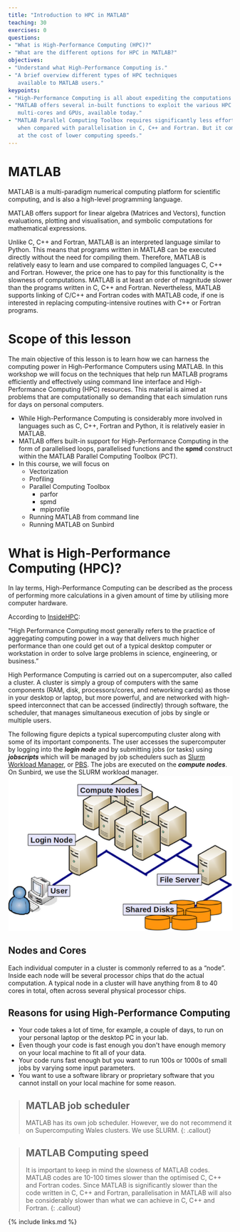 ```yaml
---
title: "Introduction to HPC in MATLAB"
teaching: 30
exercises: 0
questions:
- "What is High-Performance Computing (HPC)?"
- "What are the different options for HPC in MATLAB?"
objectives:
- "Understand what High-Performance Computing is."
- "A brief overview different types of HPC techniques
   available to MATLAB users."
keypoints:
- "High-Performance Computing is all about expediting the computations."
- "MATLAB offers several in-built functions to exploit the various HPC architectures, for example: multi-threads,
   multi-cores and GPUs, available today."
- "MATLAB Parallel Computing Toolbox requires significantly less effort
   when compared with parallelisation in C, C++ and Fortran. But it comes
   at the cost of lower computing speeds."
---
```


# MATLAB
MATLAB is a multi-paradigm numerical computing platform for
scientific computing, and is also a high-level programming language.

MATLAB offers support for linear algebra (Matrices and Vectors),
function evaluations, plotting and visualisation, and symbolic
computations for mathematical expressions.

Unlike C, C++ and Fortran, MATLAB is an interpreted language similar
to Python. This means that programs written in MATLAB can be executed
directly without the need for compiling them. Therefore, MATLAB is
relatively easy to learn and use compared to compiled languages
C, C++ and Fortran. However, the price one has to pay for this
functionality is the slowness of computations. MATLAB is at least
an order of magnitude slower than the programs written in C,
C++ and Fortran. Nevertheless, MATLAB supports linking of C/C++
and Fortran codes with MATLAB code, if one is interested in replacing
computing-intensive routines with C++ or Fortran programs.

# Scope of this lesson
The main objective of this lesson is to learn how we can harness
the computing power in High-Performance Computers using MATLAB.
In this workshop we will focus on the techniques that help run MATLAB
programs efficiently and effectively using command line interface and
High-Performance Computing (HPC) resources. This material is aimed at
problems that are computationally so demanding that each simulation
runs for days on personal computers.

* While High-Performance Computing is considerably more involved in
  languages such as C, C++, Fortran and Python, it is
  relatively easier in MATLAB.
* MATLAB offers built-in support for High-Performance Computing
  in the form of parallelised loops, parallelised functions and the
  **spmd** construct within the MATLAB Parallel Computing Toolbox (PCT).
* In this course, we will focus on
    * Vectorization
    * Profiling
    * Parallel Computing Toolbox
      * parfor
      * spmd
      * mpiprofile
    * Running MATLAB from command line
    * Running MATLAB on Sunbird


# What is High-Performance Computing (HPC)?
In lay terms, High-Performance Computing can be described as
the process of performing more calculations in a given amount of
time by utilising more computer hardware.

According to [InsideHPC](https://insidehpc.com/hpc-basic-training/what-is-hpc/):

"High Performance Computing most generally refers to
the practice of aggregating computing power in a way
that delivers much higher performance than one could get
out of a typical desktop computer or workstation in order to
solve large problems in science, engineering, or business.”

High Performance Computing is carried out on a supercomputer,
also called a cluster. A cluster is simply a group of computers
with the same components
(RAM, disk, processors/cores, and networking cards) as those in
your desktop or laptop, but more powerful, and are networked
with high-speed interconnect that can be accessed (indirectly)
through software, the scheduler, that manages simultaneous
execution of jobs by single or multiple users.

The following figure depicts a typical supercomputing cluster
along with some of its important components. The user accesses
the supercomputer by logging into the ***login node*** and by
submitting jobs (or tasks) using ***jobscripts*** which will be managed
by job schedulers such as [Slurm Workload Manager](https://slurm.schedmd.com/documentation.html), or
[PBS](https://www.pbspro.org/). The jobs are executed on the
***compute nodes***. On Sunbird, we use the SLURM workload manager.
![Parallel pool status indicator](../fig/cluster-generic.png)


## Nodes and Cores
Each individual computer in a cluster is commonly referred to
as a “node”. Inside each node will be several processor chips
that do the actual computation. A typical node in a cluster
will have anything from 8 to 40 cores in total, often across
several physical processor chips.

## Reasons for using High-Performance Computing
* Your code takes a lot of time, for example, a couple of days,
  to run on your personal laptop or the desktop PC in your lab.
* Even though your code is fast enough you don't have enough memory on
  your local machine to fit all of your data.
* Your code runs fast enough but you want to run 100s or
  1000s of small jobs by varying some input parameters.
* You want to use a software library or proprietary software that you
  cannot install on your local machine for some reason.


> ## MATLAB job scheduler
> MATLAB has its own job scheduler. However, we do not recommend it
> on Supercomputing Wales clusters. We use SLURM.
{: .callout}

> ## MATLAB Computing speed
> It is important to keep in mind the slowness of MATLAB codes.
  MATLAB codes are 10-100 times slower than the optimised C, C++ and
  Fortran codes. Since MATLAB is significantly slower than the code written
  in C, C++ and Fortran, parallelisation in MATLAB will also be
  considerably slower than what we can achieve in C, C++ and Fortran.
{: .callout}


{% include links.md %}
